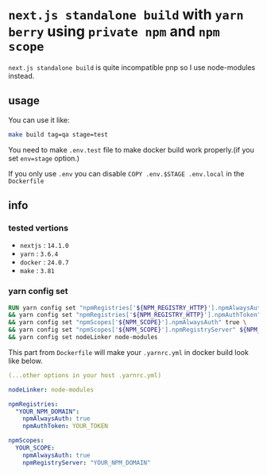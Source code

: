 # `next.js standalone build` with `yarn berry` using `private npm` and `npm scope`

`next.js standalone build` is quite incompatible pnp so I use node-modules instead.

## usage

You can use it like:

```bash
make build tag=qa stage=test
```

You need to make `.env.test` file to make docker build work properly.(if you set `env=stage` option.)

If you only use `.env` you can disable `COPY .env.$STAGE .env.local` in the `Dockerfile`

## info

### tested vertions

- `nextjs` : `14.1.0`
- `yarn` : `3.6.4`
- `docker` : `24.0.7`
- `make` : `3.81`

### yarn config set

```dockerfile
RUN yarn config set "npmRegistries['${NPM_REGISTRY_HTTP}'].npmAlwaysAuth" true \
&& yarn config set "npmRegistries['${NPM_REGISTRY_HTTP}'].npmAuthToken" ${NPM_TOKEN} \
&& yarn config set "npmScopes['${NPM_SCOPE}'].npmAlwaysAuth" true \
&& yarn config set "npmScopes['${NPM_SCOPE}'].npmRegistryServer" ${NPM_REGISTRY_HTTP} \
&& yarn config set nodeLinker node-modules
```

This part from `Dockerfile` will make your `.yarnrc.yml` in docker build look like below.

```yaml
(...other options in your host .yarnrc.yml)

nodeLinker: node-modules

npmRegistries:
  "YOUR_NPM_DOMAIN":
    npmAlwaysAuth: true
    npmAuthToken: YOUR_TOKEN

npmScopes:
  YOUR_SCOPE:
    npmAlwaysAuth: true
    npmRegistryServer: "YOUR_NPM_DOMAIN"
```
